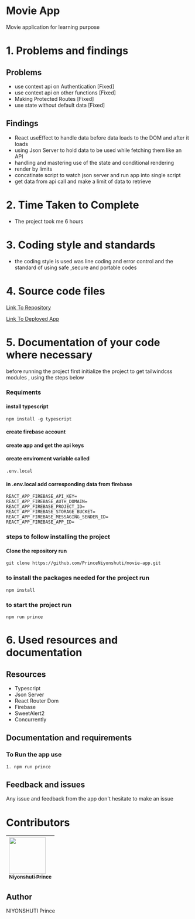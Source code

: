 # Movie App

Movie application for learning purpose 

# 1. Problems and findings

## Problems

- use context api on Authentication [Fixed]
- use context api on other functions [Fixed]
- Making Protected Routes [Fixed]
- use state without default data [Fixed]

## Findings

- React useEffect to handle data before data loads to the DOM and after it loads
- using Json Server to hold data to be used while fetching them like an API
- handling and mastering use of the state and conditional rendering
- render by limits
- concatinate script to watch json server and run app into single script
- get data from api call and make a limit of data to retrieve

# 2. Time Taken to Complete

- The project took me 6 hours

# 3. Coding style and standards

- the coding style is used was line coding and error control and
  the standard of using safe ,secure and portable codes

# 4. Source code files 

[Link To Repository](https://github.com/PrinceNiyonshuti/movie-app.git)

[Link To Deployed App]()

# 5. Documentation of your code where necessary

before running the project first initialize the project to get tailwindcss modules , using the steps below

### Requiments
 
#### install typescript 
    npm install -g typescript
#### create firebase account
#### create app and get the api keys
#### create enviroment variable called
    .env.local
#### in .env.local add corresponding data from firebase
    REACT_APP_FIREBASE_API_KEY=
    REACT_APP_FIREBASE_AUTH_DOMAIN=
    REACT_APP_FIREBASE_PROJECT_ID=
    REACT_APP_FIREBASE_STORAGE_BUCKET=
    REACT_APP_FIREBASE_MESSAGING_SENDER_ID=
    REACT_APP_FIREBASE_APP_ID=
    
### steps to follow installing the project

#### Clone the repository run

    git clone https://github.com/PrinceNiyonshuti/movie-app.git

### to install the packages needed for the project run

    npm install

### to start the project run

    npm run prince

# 6. Used resources and documentation

## Resources

- Typescript
- Json Server
- React Router Dom
- Firebase
- SweetAlert2
- Concurrently

## Documentation and requirements 
### To Run the app use

    1. npm run prince


<!-- - remove confirmation 
- logout confirmation
- movie context 
- remove snapshot of login and register when auth -->

## Feedback and issues

Any issue and feedback from the app don't hesitate to make an issue

# Contributors

| [<img src="https://github.com/PrinceNiyonshuti.png" width="100px;"><br><sub><b>Niyonshuti Prince</b></sub>](https://github.com/PrinceNiyonshuti) |
| :------------------------------------------------------------------------------------------------------------------------ |

## Author

NIYONSHUTI Prince
